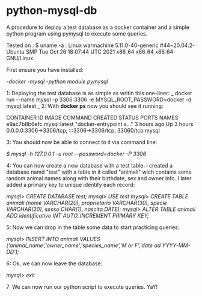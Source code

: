 # python-mysql-db
A procedure to deploy a test database as a docker container and a simple python program using pymysql to execute some queries.

Tested on :
     $ uname -a : Linux warmachine 5.11.0-40-generic #44~20.04.2-Ubuntu SMP Tue Oct 26 18:07:44 UTC 2021 x86_64 x86_64 x86_64 GNU/Linux

First ensure you have installed:
  
  _-docker
  -mysql
  -python module pymysql_
  
1: Deploying the test database is as simple as writin this one-liner:
_  docker run --name mysql -p 3306:3306 -e MYSQL_ROOT_PASSWORD=docker -d mysql:latest
_
2: With **docker ps** now you should see it running:

  CONTAINER ID   IMAGE          COMMAND                  CREATED       STATUS       PORTS                                                  NAMES
  e9ac7b8b6efc   mysql:latest   "docker-entrypoint.s…"   3 hours ago   Up 3 hours   0.0.0.0:3306->3306/tcp, :::3306->3306/tcp, 33060/tcp   mysql

3: You should now be able to connect to it via command line:

*$ mysql -h 127.0.0.1 -u root --password=docker -P 3306*

4: You can now create a new database with a test table. i created a database namd "test" with a table in it called "animali" wich contains some random
animal names along with their birthdate, sex and owner info. I later added a primary key to unique identify each record:

  _mysql> CREATE DATABASE test;
  mysql> USE test
  mysql> CREATE TABLE animali (nome VARCHAR(20), proprietario VARCHAR(30),
       specie VARCHAR(20), sesso CHAR(1), nascita DATE);
  mysql> ALTER TABLE animali ADD identificativo INT AUTO_INCREMENT PRIMARY KEY;_
  
5: Now we can drop in the table some data to start practicing queries:
    
  _mysql> INSERT INTO animali VALUES ('animal_name','owner_name','species_name','M or F','date ad YYYY-MM-DD');_
  
6: Ok, we can now leave the database:

  _mysql> exit_
  
7: We can now run our python script to execute queries. YaY!

